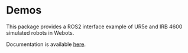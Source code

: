 # Demos

This package provides a ROS2 interface example of UR5e and IRB 4600 simulated robots in Webots.

Documentation is available [here](https://github.com/cyberbotics/webots_ros2/wiki/Example-UR5e-and-IRB-4600).
